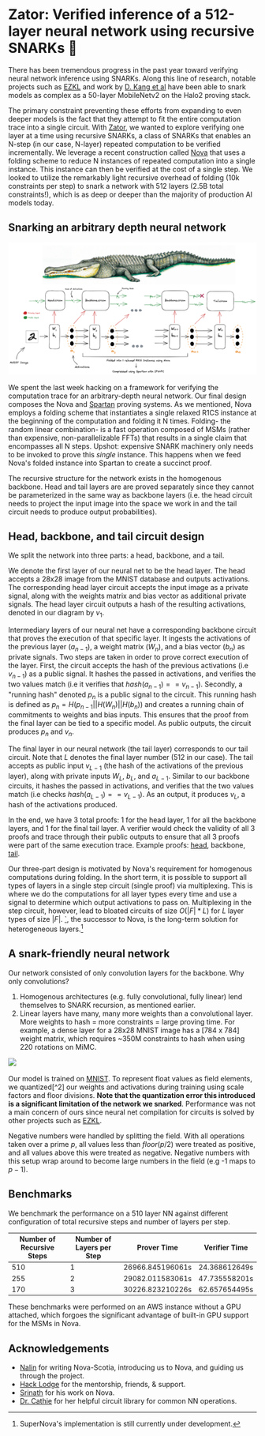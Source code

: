 # Zator: Verified inference of a 512-layer neural network using recursive SNARKs 🐊

There has been tremendous progress in the past year toward verifying neural network inference using SNARKs. Along this line of research, notable projects such as [EZKL](https://github.com/zkonduit/ezkl) and work by [D. Kang et al](https://arxiv.org/pdf/2210.08674.pdf) have been able to snark models as complex as a 50-layer MobileNetv2 on the Halo2 proving stack. 

The primary constraint preventing these efforts from expanding to even deeper models is the fact that they attempt to fit the entire computation trace into a single circuit. With [Zator](https://github.com/lyronctk/zator), we wanted to explore verifying one layer at a time using recursive SNARKs, a class of SNARKs that enables an N-step (in our case, N-layer) repeated computation to be verified incrementally. We leverage a recent construction called [Nova](https://github.com/microsoft/Nova) that uses a folding scheme to reduce N instances of repeated computation into a single instance. This instance can then be verified at the cost of a single step. We looked to utilize the remarkably light recursive overhead of folding (10k constraints per step) to snark a network with 512 layers (2.5B total constraints!), which is as deep or deeper than the majority of production AI models today.

## Snarking an arbitrary depth neural network
![](diagram/zator_diagram.png)

We spent the last week hacking on a framework for verifying the computation trace for an arbitrary-depth neural network. Our final design composes the Nova and [Spartan](https://eprint.iacr.org/2019/550) proving systems. As we mentioned, Nova employs a folding scheme that instantiates a single relaxed R1CS instance at the beginning of the computation and folding it N times. Folding- the random linear combination- is a fast operation composed of MSMs (rather than expensive, non-parallelizable FFTs) that results in a single claim that encompasses all N steps. Upshot: expensive SNARK machinery only needs to be invoked to prove this *single* instance. This happens when we feed Nova's folded instance into Spartan to create a succinct proof.

The recursive structure for the network exists in the homogenous backbone. Head and tail layers are are proved separately since they cannot be parameterized in the same way as backbone layers (i.e. the head circuit needs to project the input image into the space we work in and the tail circuit needs to produce output probabilities).

## Head, backbone, and tail circuit design 

We split the network into three parts: a head, backbone, and a tail.

We denote the first layer of our neural net to be the head layer. The head accepts a 28x28 image from the MNIST database and outputs activations. The corresponding head layer circuit accepts the input image as a private signal, along with the weights matrix and bias vector as additional private signals. The head layer circuit outputs a hash of the resulting activations, denoted in our diagram by $v_1$. 

Intermediary layers of our neural net have a corresponding backbone circuit that proves the execution of that specific layer. It ingests the activations of the previous layer ($a_{n-1}$), a weight matrix ($W_n$), and a bias vector ($b_n$) as private signals. Two steps are taken in order to prove correct execution of the layer. First, the circuit accepts the hash of the previous activations (i.e $v_{n-1}$) as a public signal. It hashes the passed in activations, and verifies the two values match (i.e it verifies that $hash(a_{n-1}) == v_{n-1}$). Secondly, a "running hash" denoted $p_n$ is a public signal to the circuit. This running hash is defined as $p_n = H(p_{n-1} || H(W_n) || H(b_n))$ and creates a running chain of commitments to weights and bias inputs. This ensures that the proof from the final layer can be tied to a specific model. As public outputs, the circuit produces $p_n$ and $v_n$. 

The final layer in our neural network (the tail layer) corresponds to our tail circuit. Note that $L$ denotes the final layer number (512 in our case). The tail accepts as public input $v_{L-1}$ (the hash of the activations of the previous layer), along with private inputs $W_L$, $b_L$, and $a_{L-1}$. Similar to our backbone circuits, it hashes the passed in activations, and verifies that the two values match (i.e checks $hash(a_{L-1}) == v_{L-1}$). As an output, it produces $v_L$, a hash of the activations produced.

In the end, we have 3 total proofs: 1 for the head layer, 1 for all the backbone layers, and 1 for the final tail layer. A verifier would check the validity of all 3 proofs and trace through their public outputs to ensure that all 3 proofs were part of the same execution trace. Example proofs: [head](https://gist.github.com/varunshenoy/945fe6231b9a077160a0ae2360b854ab#file-head_layer_proof-json), backbone, [tail](https://gist.github.com/varunshenoy/945fe6231b9a077160a0ae2360b854ab#file-tail_layer_proof-json). 

Our three-part design is motivated by Nova's requirement for homogenous computations during folding. In the short term, it is possible to support all types of layers in a single step circuit (single proof) via multiplexing. This is where we do the computations for all layer types every time and use a signal to determine which output activations to pass on. Multiplexing in the step circuit, however, lead to bloated circuits of size $O(|F| * L)$ for $L$ layer types of size $|F|$. [`](https://eprint.iacr.org/2022/1758), the successor to Nova, is the long-term solution for heterogeneous layers.[^1]

[^1]: SuperNova's implementation is still currently under development. 

## A snark-friendly neural network 
Our network consisted of only convolution layers for the backbone. Why only convolutions? 

1. Homogenous architectures (e.g. fully convolutional, fully linear) lend themselves to SNARK recursion, as mentioned earlier. 
2. Linear layers have many, many more weights than a convolutional layer. More weights to hash = more constraints = large proving time. For example, a dense layer for a 28x28 MNIST image has a [784 x 784] weight matrix, which requires ~350M constraints to hash when using 220 rotations on MiMC. 

![](https://i.imgur.com/T9H1T1Q.png)

Our model is trained on [MNIST](https://en.wikipedia.org/wiki/MNIST_database). To represent float values as field elements, we quantized[^2] our weights and activations during training using scale factors and floor divisions. **Note that the quantization error this introduced is a significant limitation of the network we snarked**. Performance was not a main concern of ours since neural net compilation for circuits is solved by other projects such as [EZKL](https://github.com/zkonduit/ezkl). 

Negative numbers were handled by splitting the field. With all operations taken over a prime $p$, all values less than $floor(p/2)$ were treated as positive, and all values above this were treated as negative. Negative numbers with this setup wrap around to become large numbers in the field (e.g -1 maps to $p - 1$).

## Benchmarks 
We benchmark the performance on a 510 layer NN against different configuration of total recursive steps and number of layers per step. 

| Number of Recursive Steps |  Number of Layers per Step |  Prover Time     |  Verifier Time |
| ------------------------- | -------------------------- | ---------------- | -------------- |
| 510                       | 1                          | 26966.845196061s | 24.368612649s  |
| 255                       | 2                          | 29082.011583061s | 47.735558201s  |
| 170                       | 3                          | 30226.823210226s | 62.657654495s  |

These benchmarks were performed on an AWS instance without a GPU attached, which forgoes the significant advantage of built-in GPU support for the MSMs in Nova. 
## Acknowledgements
* [Nalin](https://nibnalin.me/) for writing Nova-Scotia, introducing us to Nova, and guiding us through the project.
* [Hack Lodge](https://hacklodge.org/) for the mentorship, friends, & support.
* [Srinath](http://srinathsetty.net/) for his work on Nova.
* [Dr. Cathie](https://twitter.com/drCathieSo_eth) for her helpful circuit library for common NN operations.
